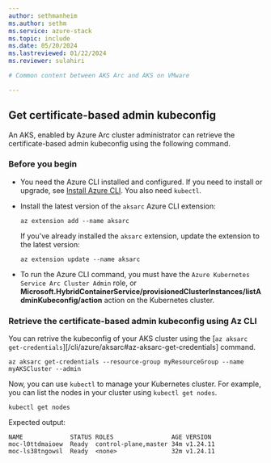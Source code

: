 ```yaml
---
author: sethmanheim
ms.author: sethm
ms.service: azure-stack
ms.topic: include
ms.date: 05/20/2024
ms.lastreviewed: 01/22/2024
ms.reviewer: sulahiri

# Common content between AKS Arc and AKS on VMware

---
```


## Get certificate-based admin kubeconfig

An AKS, enabled by Azure Arc cluster administrator can retrieve the certificate-based admin kubeconfig using the following command. 

### Before you begin
- You need the Azure CLI installed and configured. If you need to install or upgrade, see [Install Azure CLI](/cli/azure/install-azure-cli). You also need `kubectl`.
- Install the latest version of the `aksarc` Azure CLI extension:

  ```azurecli
  az extension add --name aksarc
  ```

  If you've already installed the `aksarc` extension, update the extension to the latest version:

  ```azurecli
  az extension update --name aksarc
  ```
  
- To run the Azure CLI command, you must have the `Azure Kubernetes Service Arc Cluster Admin` role, or **Microsoft.HybridContainerService/provisionedClusterInstances/listAdminKubeconfig/action** action on the Kubernetes cluster.

### Retrieve the certificate-based admin kubeconfig using Az CLI

You can retrive the kubeconfig of your AKS cluster using the [`az aksarc get-credentials`][/cli/azure/aksarc#az-aksarc-get-credentials] command.

```azurecli
az aksarc get-credentials --resource-group myResourceGroup --name myAKSCluster --admin
```

Now, you can use `kubectl` to manage your Kubernetes cluster. For example, you can list the nodes in your cluster using `kubectl get nodes`. 

```azurecli
kubectl get nodes
```

Expected output:

```output
NAME             STATUS ROLES                AGE VERSION
moc-l0ttdmaioew  Ready  control-plane,master 34m v1.24.11
moc-ls38tngowsl  Ready  <none>               32m v1.24.11
```
  
